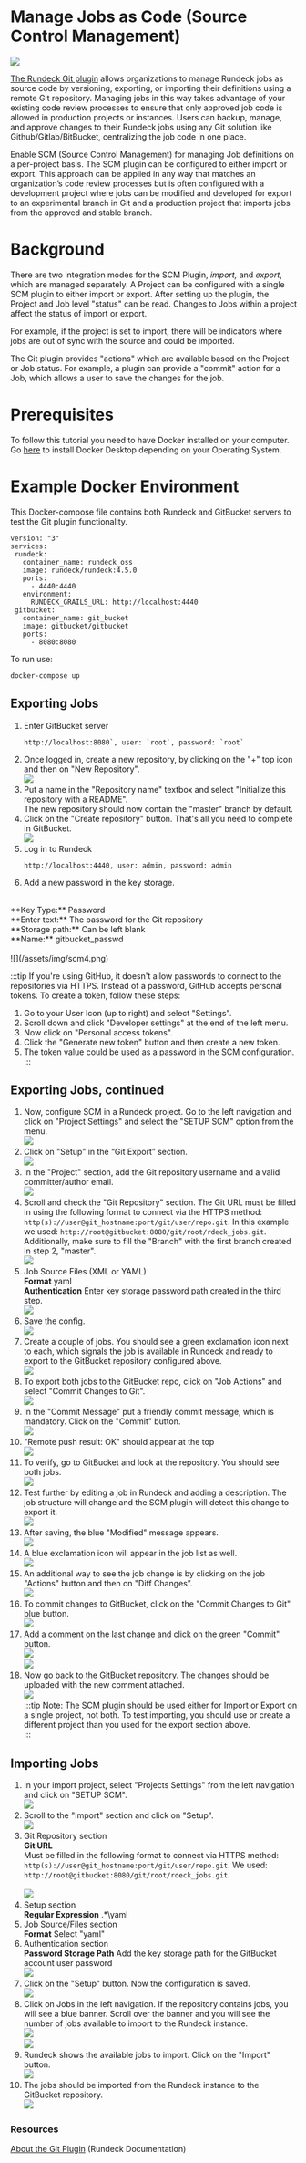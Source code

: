 # Manage Jobs as Code (Source Control Management)

![](/assets/img/scm1.png)

[The Rundeck Git plugin](/manual/projects/scm/git.md) allows organizations to manage Rundeck jobs as source code by versioning, exporting, or importing their definitions using a remote Git repository. Managing jobs in this way takes advantage of your existing code review processes to ensure that only approved job code is allowed in production projects or instances. Users can backup, manage, and approve changes to their Rundeck jobs using any Git solution like Github/Gitlab/BitBucket, centralizing the job code in one place.

Enable SCM (Source Control Management) for managing Job definitions on a per-project basis. The SCM plugin can be configured to either import or export.  This approach can be applied in any way that matches an organization’s code review processes but is often configured with a development project where jobs can be modified and developed for export to an experimental branch in Git and a production project that imports jobs from the approved and stable branch.

# Background

There are two integration modes for the SCM Plugin, _import,_ and _export_, which are managed separately.  A Project can be configured with a single SCM plugin to either import or export. After setting up the plugin, the Project and Job level "status" can be read. Changes to Jobs within a project affect the status of import or export.  

For example, if the project is set to import, there will be indicators where jobs are out of sync with the source and could be imported.

The Git plugin provides "actions" which are available based on the Project or Job status. For example, a plugin can provide a "commit" action for a Job, which allows a user to save the changes for the job.

# Prerequisites

To follow this tutorial you need to have Docker installed on your computer. Go [here](https://docs.docker.com/get-docker/) to install Docker Desktop depending on your Operating System.

# Example Docker Environment
This Docker-compose file contains both Rundeck and GitBucket servers to test the Git plugin functionality.

```
version: "3"
services:
 rundeck:
   container_name: rundeck_oss
   image: rundeck/rundeck:4.5.0
   ports:
     - 4440:4440
   environment:
     RUNDECK_GRAILS_URL: http://localhost:4440
 gitbucket:
   container_name: git_bucket
   image: gitbucket/gitbucket
   ports:
     - 8080:8080
```

To run use:

```
docker-compose up
```

## Exporting Jobs

1. Enter GitBucket server<br>
	```
	http://localhost:8080`, user: `root`, password: `root`
	```
1. Once logged in, create a new repository, by clicking on the "+" top icon and then on "New Repository".<br>
![](/assets/img/scm2.png)<br>
1. Put a name in the "Repository name" textbox and select "Initialize this repository with a README".<br>
     The new repository should now contain the "master" branch by default.<br>
1. Click on the "Create repository" button. That's all you need to complete in GitBucket.<br>
![](/assets/img/scm3.png)<br>
1. Log in to Rundeck<br>
    ```
    http://localhost:4440, user: admin, password: admin
    ```
1. Add a new password in the key storage.<br>
<br>
 **Key Type:** Password<br>
 **Enter text:** The password for the Git repository<br>
 **Storage path:** Can be left blank<br>
 **Name:** gitbucket_passwd<br>
<br>
![](/assets/img/scm4.png)<br>


:::tip
If you're using GitHub, it doesn't allow passwords to connect to the repositories via HTTPS. Instead of a password, GitHub accepts personal tokens. To create a token, follow these steps:<br>

1.  Go to your User Icon (up to right) and select "Settings".<br>
1.  Scroll down and click "Developer settings" at the end of the left menu.<br>
1.  Now click on "Personal access tokens".<br>
1.  Click the "Generate new token" button and then create a new token.<br>
1.  The token value could be used as a password in the SCM configuration.<br>
:::

## Exporting Jobs, continued

1.  Now, configure SCM in a Rundeck project. Go to the left navigation and click on "Project Settings" and select the "SETUP SCM" option from the menu.<br>
	![](/assets/img/scm5.png)<br>
1.  Click on "Setup" in the “Git Export” section.<br>
	![](/assets/img/scm6.png)<br>
1. In the "Project" section, add the Git repository username and a valid committer/author email.<br>
	![](/assets/img/scm7.png)<br>
1. Scroll and check the "Git Repository" section. The Git URL must be filled in using the following format to connect via the HTTPS method:<br>
    	`http(s)://user@git_hostname:port/git/user/repo.git`. In this example we used: `http://root@gitbucket:8080/git/root/rdeck_jobs.git`. Additionally, make sure to fill the "Branch" with the first branch created in step 2, "master".<br>
	![](/assets/img/scm8.png)<br>
1. Job Source Files (XML or YAML)<br>
 **Format** yaml<br>
 **Authentication** Enter key storage password path created in the third step.<br>
![](/assets/img/scm9.png)<br>
1. Save the config.<br>
![](/assets/img/scm10.png)<br>
1. Create a couple of jobs. You should see a green exclamation icon next to each, which signals the job is available in Rundeck and ready to export to the GitBucket repository configured above.<br>
![](/assets/img/scm11.png)<br>
1. To export both jobs to the GitBucket repo, click on "Job Actions" and select "Commit Changes to Git".<br>
![](/assets/img/scm12.png)<br>
1. In the "Commit Message" put a friendly commit message, which is mandatory.  Click on the "Commit" button.<br>
![](/assets/img/scm13.png)<br>
1. "Remote push result: OK" should appear at the top<br>
![](/assets/img/scm14.png)<br>
1. To verify, go to GitBucket and look at the repository. You should see both jobs.<br>
![](/assets/img/scm15.png)<br>
1. Test further by editing a job in Rundeck and adding a description. The job structure will change and the SCM plugin will detect this change to export it.<br>
![](/assets/img/scm16.png)<br>
1. After saving, the blue "Modified" message appears.<br>
![](/assets/img/scm17.png)<br>
1. A blue exclamation icon will appear in the job list as well.<br>
![](/assets/img/scm18.png)<br>
1. An additional way to see the job change is by clicking on the job "Actions" button and then on "Diff Changes”.<br>
![](/assets/img/scm19.png)<br>
1. To commit changes to GitBucket, click on the "Commit Changes to Git" blue button.<br>
![](/assets/img/scm20.png)<br>
1. Add a comment on the last change and click on the green "Commit" button.<br>
![](/assets/img/scm21.png)<br>
![](/assets/img/scm22.png)<br>
1. Now go back to the GitBucket repository. The changes should be uploaded with the new comment attached.<br>
![](/assets/img/scm23.png)<br>
:::tip
Note: The SCM plugin should be used either for Import or Export on a single project, not both.  To test importing, you should use or create a different project than you used for the export section above.<br>
:::

## Importing Jobs

1. In your import project, select "Projects Settings" from the left navigation and click on "SETUP SCM".<br>
	![](/assets/img/scm24.png)<br>
1. Scroll to the "Import" section and click on "Setup".<br>
	![](/assets/img/scm25.png)<br>
1. Git Repository section<br>
    **Git URL**<br>
    Must be filled in the following format to connect via HTTPS method: `http(s)://user@git_hostname:port/git/user/repo.git`. We used: `http://root@gitbucket:8080/git/root/rdeck_jobs.git`.<br>    
![](/assets/img/scm26.png)<br>
1. Setup section<br>
    **Regular Expression** .*\yaml<br>
1. Job Source/Files section<br>
    **Format** Select "yaml"<br>
1. Authentication section<br>
    **Password Storage Path** Add the key storage path for the GitBucket account user password<br>
 	![](/assets/img/scm27.png)<br>
1. Click on the "Setup" button. Now the configuration is saved.<br>
 	![](/assets/img/scm28.png)<br>
1. Click on Jobs in the left navigation. If the repository contains jobs, you will see a blue banner. Scroll over the banner and you will see the number of jobs available to import to the Rundeck instance.<br>
	![](/assets/img/scm29.png)<br>
	![](/assets/img/scm30.png)<br>
1. Rundeck shows the available jobs to import. Click on the "Import" button.<br>
	![](/assets/img/scm31.png)<br>
1. The jobs should be imported from the Rundeck instance to the GitBucket repository.<br>
	![](/assets/img/scm32.png)<br>

### Resources

[About the Git Plugin](/manual/projects/scm/git.md#git-plugin) (Rundeck Documentation)<br>
